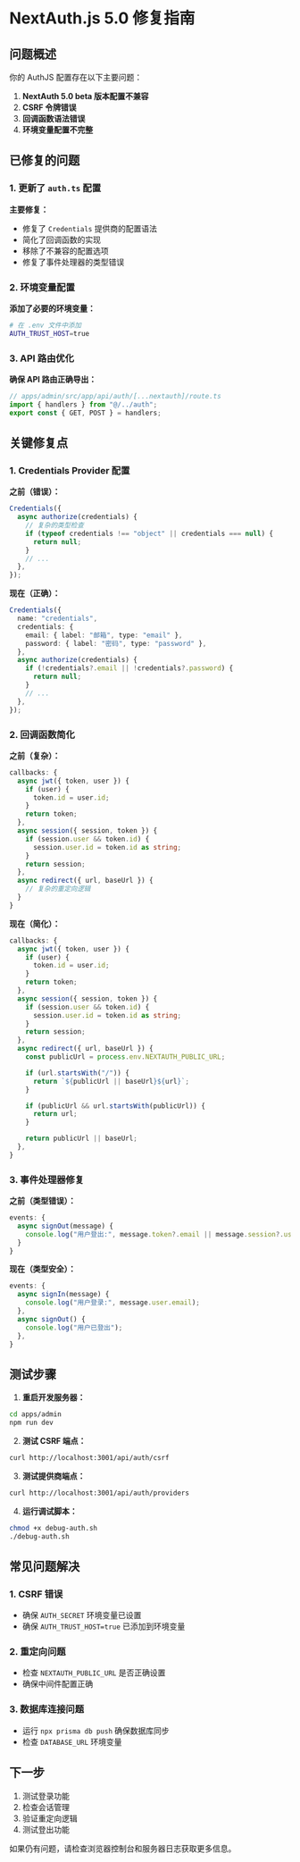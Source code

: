 # NextAuth.js 5.0 修复指南

## 问题概述

你的 AuthJS 配置存在以下主要问题：

1. **NextAuth 5.0 beta 版本配置不兼容**
2. **CSRF 令牌错误**
3. **回调函数语法错误**
4. **环境变量配置不完整**

## 已修复的问题

### 1. 更新了 `auth.ts` 配置

**主要修复：**

- 修复了 `Credentials` 提供商的配置语法
- 简化了回调函数的实现
- 移除了不兼容的配置选项
- 修复了事件处理器的类型错误

### 2. 环境变量配置

**添加了必要的环境变量：**

```bash
# 在 .env 文件中添加
AUTH_TRUST_HOST=true
```

### 3. API 路由优化

**确保 API 路由正确导出：**

```typescript
// apps/admin/src/app/api/auth/[...nextauth]/route.ts
import { handlers } from "@/../auth";
export const { GET, POST } = handlers;
```

## 关键修复点

### 1. Credentials Provider 配置

**之前（错误）：**

```typescript
Credentials({
  async authorize(credentials) {
    // 复杂的类型检查
    if (typeof credentials !== "object" || credentials === null) {
      return null;
    }
    // ...
  },
});
```

**现在（正确）：**

```typescript
Credentials({
  name: "credentials",
  credentials: {
    email: { label: "邮箱", type: "email" },
    password: { label: "密码", type: "password" },
  },
  async authorize(credentials) {
    if (!credentials?.email || !credentials?.password) {
      return null;
    }
    // ...
  },
});
```

### 2. 回调函数简化

**之前（复杂）：**

```typescript
callbacks: {
  async jwt({ token, user }) {
    if (user) {
      token.id = user.id;
    }
    return token;
  },
  async session({ session, token }) {
    if (session.user && token.id) {
      session.user.id = token.id as string;
    }
    return session;
  },
  async redirect({ url, baseUrl }) {
    // 复杂的重定向逻辑
  }
}
```

**现在（简化）：**

```typescript
callbacks: {
  async jwt({ token, user }) {
    if (user) {
      token.id = user.id;
    }
    return token;
  },
  async session({ session, token }) {
    if (session.user && token.id) {
      session.user.id = token.id as string;
    }
    return session;
  },
  async redirect({ url, baseUrl }) {
    const publicUrl = process.env.NEXTAUTH_PUBLIC_URL;

    if (url.startsWith("/")) {
      return `${publicUrl || baseUrl}${url}`;
    }

    if (publicUrl && url.startsWith(publicUrl)) {
      return url;
    }

    return publicUrl || baseUrl;
  },
}
```

### 3. 事件处理器修复

**之前（类型错误）：**

```typescript
events: {
  async signOut(message) {
    console.log("用户登出:", message.token?.email || message.session?.user?.email);
  }
}
```

**现在（类型安全）：**

```typescript
events: {
  async signIn(message) {
    console.log("用户登录:", message.user.email);
  },
  async signOut() {
    console.log("用户已登出");
  },
}
```

## 测试步骤

1. **重启开发服务器：**

```bash
cd apps/admin
npm run dev
```

2. **测试 CSRF 端点：**

```bash
curl http://localhost:3001/api/auth/csrf
```

3. **测试提供商端点：**

```bash
curl http://localhost:3001/api/auth/providers
```

4. **运行调试脚本：**

```bash
chmod +x debug-auth.sh
./debug-auth.sh
```

## 常见问题解决

### 1. CSRF 错误

- 确保 `AUTH_SECRET` 环境变量已设置
- 确保 `AUTH_TRUST_HOST=true` 已添加到环境变量

### 2. 重定向问题

- 检查 `NEXTAUTH_PUBLIC_URL` 是否正确设置
- 确保中间件配置正确

### 3. 数据库连接问题

- 运行 `npx prisma db push` 确保数据库同步
- 检查 `DATABASE_URL` 环境变量

## 下一步

1. 测试登录功能
2. 检查会话管理
3. 验证重定向逻辑
4. 测试登出功能

如果仍有问题，请检查浏览器控制台和服务器日志获取更多信息。
